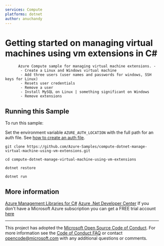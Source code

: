 ```yaml
---
services: Compute
platforms: dotnet
author: anuchandy
---
```


# Getting started on managing virtual machines using vm extensions in C# #

          Azure Compute sample for managing virtual machine extensions. -
           - Create a Linux and Windows virtual machine
           - Add three users (user names and passwords for windows, SSH keys for Linux)
           - Resets user credentials
           - Remove a user
           - Install MySQL on Linux | something significant on Windows
           - Remove extensions


## Running this Sample ##

To run this sample:

Set the environment variable `AZURE_AUTH_LOCATION` with the full path for an auth file. See [how to create an auth file](https://github.com/Azure/azure-libraries-for-java/blob/master/AUTH.md).

    git clone https://github.com/Azure-Samples/compute-dotnet-manage-virtual-machine-using-vm-extensions.git

    cd compute-dotnet-manage-virtual-machine-using-vm-extensions

    dotnet restore

    dotnet run

## More information ##

[Azure Management Libraries for C#](https://github.com/Azure/azure-sdk-for-net/tree/Fluent)
[Azure .Net Developer Center](https://azure.microsoft.com/en-us/develop/net/)
If you don't have a Microsoft Azure subscription you can get a FREE trial account [here](http://go.microsoft.com/fwlink/?LinkId=330212)

---

This project has adopted the [Microsoft Open Source Code of Conduct](https://opensource.microsoft.com/codeofconduct/). For more information see the [Code of Conduct FAQ](https://opensource.microsoft.com/codeofconduct/faq/) or contact [opencode@microsoft.com](mailto:opencode@microsoft.com) with any additional questions or comments.